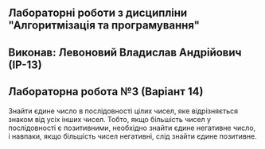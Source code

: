 ## Лабораторні роботи з дисципліни "Алгоритмізація та програмування"
## Виконав: Левоновий Владислав Андрійович (ІР-13)
## Лабораторна робота №3 (Варіант 14)

Знайти єдине число в послідовності цілих чисел, яке відрізняється знаком від усіх інших чисел. Тобто, якщо більшість чисел у послідовності є позитивними, необхідно знайти єдине негативне число, і навпаки, якщо більшість чисел негативні, слід знайти єдине позитивне.

